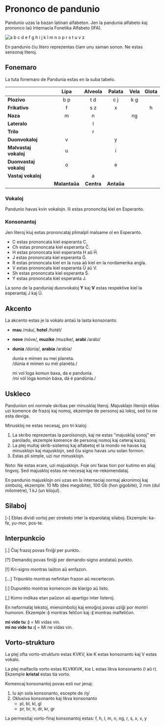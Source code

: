 # Prononco de pandunio

Pandunio uzas la bazan latinan alfabeton.
Jen la pandunia alfabeto
kaj prononco laŭ Internacia Fonetika Alfabeto (IFA).

![](http://www.pandunia.info/grafe/ABC.png "a b c d e f g h i j k l m n o p r s t u v z")

En pandunio ĉiu litero reprezentas ĉiam unu saman sonon.
Ne estas sensonaj literoj.

## Fonemaro

La tuta fonemaro de Pandunia estas en la suba tabelo.

|                    | Lipa    |Alveola  | Palata  | Vela    | Glota   |
|:-------------------|:-------:|:-------:|:-------:|:-------:|:-------:|
| **Plozivo**        | b p     | t d     | c j     | k g     |         |
| **Frikativo**      | f       | s z     | x       |         | h       |
| **Naza**           | m       | n       |         | ng      |         |
| **Lateralo**       |         | l       |         |         |         |
| **Trilo**          |         | r       |         |         |         |
| **Duonvokaloj**    | v       |         | y       |         |         |
|**Malvastaj vokaloj**| u      |         | i       |         |         |
|**Duonvastaj vokaloj** | o    |         | e       |         |         |
|**Vastaj vokaloj**  |         | a       |         |         |         |
|                |**Malantaŭa**|**Centra**|**Antaŭa**|       |         |


### Vokaloj

Pandunio havas kvin vokalojn.
Ili estas prononcitaj kiel en Esperanto.


### Konsonantoj

Jen literoj kiuj estas prononcataj plimalpli malsame ol en Esperanto.

- C estas prononcata kiel esperanta C.
- Ch estas prononcata kiel esperanta Ĉ.
- H estas prononcata kiel esperanta H aŭ Ĥ.
- J estas prononcata kiel esperanta Ĝ.
- R estas prononcata kiel en la rusa aŭ kiel en la nordamerika angla.
- V estas prononcata kiel esperanta Ŭ aŭ V.
- Sh estas prononcata kiel esperanta Ŝ.
- Y estas prononcata kiel esperanta J.

La sono de la panduniaj duonvokaloj **Y** kaj **V** estas respektive kiel la esperantaj J kaj Ŭ.

## Akcento

La akcento estas je la vokalo antaŭ la lasta konsonanto.

- **mau** /máu/, **hotel** /hotél/
- **nove** /nóve/, **muzike** /muzíke/, **arabi** /arábi/
- **dunia** /dúnia/, **arabia** /arábia/

     dunia e mimen su mei planeta.  
    /dúnia é mímen su méi planéta./

     mi vol loga komun baxa, da e pandunia.  
    /mí vól lóga komún báxa, dá é pandúnia./


## Uskleco

Pandunion oni normale skribas per minusklaj literoj.  Majusklajn literojn eblas
uzi komence de frazoj kaj nomoj, ekzemlpe de personoj aŭ lokoj, sed tio ne esta
deviga.

Minuskloj ne estas necesaj, pro tri kialoj:

1. La skribo reprezentas la parolsonojn, kaj ne estas "majusklaj sonoj" en
   parolado, ekzemple komence de personaj nomoj kaj ceteraj kazoj.
2. La plej multaj skrib-sistemoj kaj alfabetoj el la mondo ne havas kaj
   minusklojn kaj majusklojn, sed ĉiu signo havas unu solan formon.
3. Estas pli simple, uzi nur minusklojn.

Noto: Ne estas erare, uzi majusklojn. Foje oni faras tion por kutimo en aliaj
lingvoj. Sed majuskloj estas ne-necesaj kaj ne-rekomendataj.

En pandunio majusklojn oni uzas en la internaciaj normaj akronimoj kaj
simboloj, ekzemple: 10 Mb (des megobite), 100 Gb (hon gigobite), 2 mm (dul
milometre), 1 kJ (un kilojul).

## Silaboj

[-] Eblas dividi vortoj per streketo inter la elparolataj silaboj. Ekzemple:
ka-fe, yu-mor, pos-te.

## Interpunkcio

[.] Ĉiaj frazoj povas finiĝi per punkto.

[?] Demandoj povas finiĝi per demando-signo anstataŭ punkto.

[!] Kri-signo montras laŭton aŭ emfazon.

[...] Tripunkto montras nefinitan frazon aŭ necertecon.

[:] Dupunkto montras komencon de klarigo aŭ listo.

[,] Komo indikas etan paŭzon aŭ apartigo inter listeroj.

En neformalaj tekstoj, miensimboloj kaj emoĝioj povas uziĝi por montri humoron.
Ekzemple **:)** montras feliĉon kaj **:(** montras malfeliĉon.

**mi vide tu :)**
= Mi vidas vin.  
**mi no vide tu :(**
= Mi ne vidas vin.


## Vorto-strukturo

La plej ofta vorto-strukturo estas KVKV, kie K estas konsonanto kaj V estas vokalo.

La plej malfacila vorto estas KLVKKVK, kie L estas likva konsonanto (l aŭ r).
Ekzemple **kristal** estas tia vorto.

Komencaj konsonantoj povas esti nur jenaj:

1. Iu ajn sola konsonanto, escepte de /ŋ/
2. Oklusiva konsonanto kaj likva konsonanto
    - pl, bl, kl, gl
    - pr, br, tr, dr, kr, gr

La permesitaj vorto-finaj konsonantoj estas:
f, h, l, m, n, ng, r, s, x, v, y

